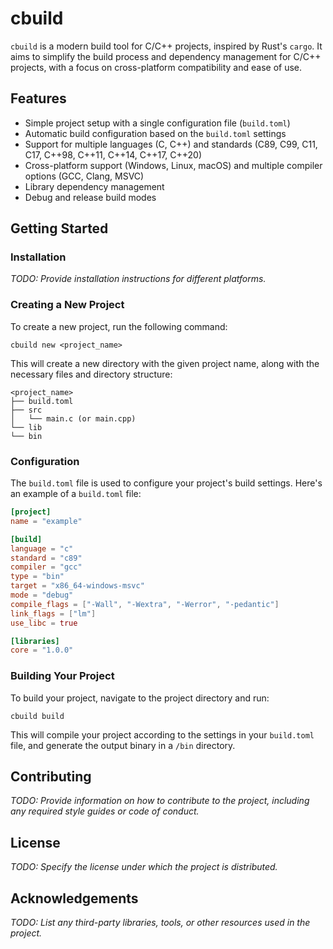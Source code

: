 
# cbuild

`cbuild` is a modern build tool for C/C++ projects, inspired by Rust's `cargo`. It aims to simplify the build process and dependency management for C/C++ projects, with a focus on cross-platform compatibility and ease of use.

## Features

- Simple project setup with a single configuration file (`build.toml`)
- Automatic build configuration based on the `build.toml` settings
- Support for multiple languages (C, C++) and standards (C89, C99, C11, C17, C++98, C++11, C++14, C++17, C++20)
- Cross-platform support (Windows, Linux, macOS) and multiple compiler options (GCC, Clang, MSVC)
- Library dependency management
- Debug and release build modes

## Getting Started

### Installation

_TODO: Provide installation instructions for different platforms._

### Creating a New Project

To create a new project, run the following command:

```
cbuild new <project_name>
```

This will create a new directory with the given project name, along with the necessary files and directory structure:

```
<project_name>
├── build.toml
├── src
│   └── main.c (or main.cpp)
└── lib
└── bin
```

### Configuration

The `build.toml` file is used to configure your project's build settings. Here's an example of a `build.toml` file:

```toml
[project]
name = "example"

[build]
language = "c"
standard = "c89"
compiler = "gcc"
type = "bin"
target = "x86_64-windows-msvc"
mode = "debug"
compile_flags = ["-Wall", "-Wextra", "-Werror", "-pedantic"]
link_flags = ["lm"]
use_libc = true

[libraries]
core = "1.0.0"
```

### Building Your Project

To build your project, navigate to the project directory and run:

```
cbuild build
```

This will compile your project according to the settings in your `build.toml` file, and generate the output binary in a `/bin` directory.

## Contributing

_TODO: Provide information on how to contribute to the project, including any required style guides or code of conduct._

## License

_TODO: Specify the license under which the project is distributed._

## Acknowledgements

_TODO: List any third-party libraries, tools, or other resources used in the project._
